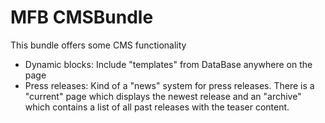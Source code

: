 # MFB CMSBundle

This bundle offers some CMS functionality

 - Dynamic blocks: Include "templates" from DataBase anywhere on the page
 - Press releases: Kind of a "news" system for press releases. There is a "current" page which displays the newest release and an "archive" which contains a list of all past releases with the teaser content.
